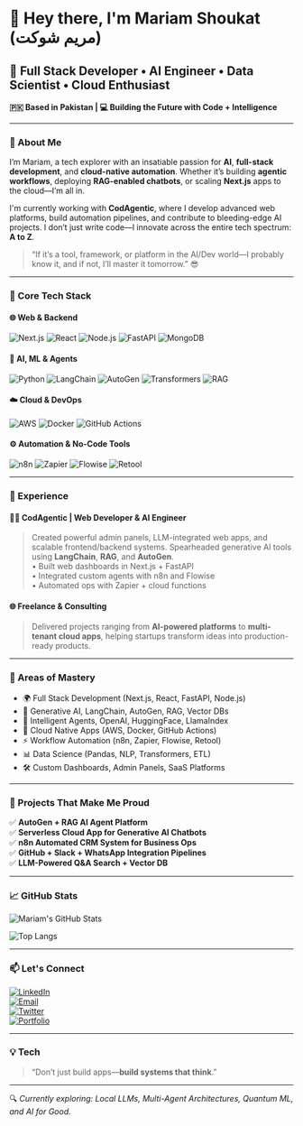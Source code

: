 # 👋 Hey there, I'm Mariam Shoukat (مریم شوکت)

## 🚀 Full Stack Developer • AI Engineer • Data Scientist • Cloud Enthusiast  
**🇵🇰 Based in Pakistan | 💻 Building the Future with Code + Intelligence**

---

### 🌟 About Me

I’m Mariam, a tech explorer with an insatiable passion for **AI**, **full-stack development**, and **cloud-native automation**. Whether it’s building **agentic workflows**, deploying **RAG-enabled chatbots**, or scaling **Next.js** apps to the cloud—I’m all in.

I'm currently working with **CodAgentic**, where I develop advanced web platforms, build automation pipelines, and contribute to bleeding-edge AI projects. I don’t just write code—I innovate across the entire tech spectrum: **A to Z**.

> “If it’s a tool, framework, or platform in the AI/Dev world—I probably know it, and if not, I’ll master it tomorrow.” 😎

---

### 🔧 Core Tech Stack

#### 🌐 Web & Backend
![Next.js](https://img.shields.io/badge/Next.js-000000?style=flat&logo=next.js&logoColor=white)
![React](https://img.shields.io/badge/React-61DAFB?style=flat&logo=react&logoColor=black)
![Node.js](https://img.shields.io/badge/Node.js-339933?style=flat&logo=node.js&logoColor=white)
![FastAPI](https://img.shields.io/badge/FastAPI-009688?style=flat&logo=fastapi&logoColor=white)
![MongoDB](https://img.shields.io/badge/MongoDB-4EA94B?style=flat&logo=mongodb&logoColor=white)

#### 🤖 AI, ML & Agents
![Python](https://img.shields.io/badge/Python-3776AB?style=flat&logo=python&logoColor=white)
![LangChain](https://img.shields.io/badge/LangChain-00ADD8?style=flat&logo=langchain&logoColor=white)
![AutoGen](https://img.shields.io/badge/AutoGen-FF6F00?style=flat&logo=autogen&logoColor=white)
![Transformers](https://img.shields.io/badge/HuggingFace-FFBF00?style=flat&logo=huggingface&logoColor=black)
![RAG](https://img.shields.io/badge/RAG-6A5ACD?style=flat&logo=rag&logoColor=white)

#### ☁️ Cloud & DevOps
![AWS](https://img.shields.io/badge/AWS-232F3E?style=flat&logo=amazon-aws&logoColor=white)
![Docker](https://img.shields.io/badge/Docker-2496ED?style=flat&logo=docker&logoColor=white)
![GitHub Actions](https://img.shields.io/badge/GitHub_Actions-2088FF?style=flat&logo=github-actions&logoColor=white)

#### ⚙️ Automation & No-Code Tools
![n8n](https://img.shields.io/badge/n8n-00C89C?style=flat&logo=n8n&logoColor=white)
![Zapier](https://img.shields.io/badge/Zapier-FF4A00?style=flat&logo=zapier&logoColor=white)
![Flowise](https://img.shields.io/badge/Flowise-6E3BE8?style=flat&logo=flowise&logoColor=white)
![Retool](https://img.shields.io/badge/Retool-212121?style=flat&logo=retool&logoColor=white)

---

### 💼 Experience

#### 👩‍💻 CodAgentic | Web Developer & AI Engineer  
> Created powerful admin panels, LLM-integrated web apps, and scalable frontend/backend systems. Spearheaded generative AI tools using **LangChain**, **RAG**, and **AutoGen**.  
• Built web dashboards in Next.js + FastAPI  
• Integrated custom agents with n8n and Flowise  
• Automated ops with Zapier + cloud functions  

#### 🌐 Freelance & Consulting  
> Delivered projects ranging from **AI-powered platforms** to **multi-tenant cloud apps**, helping startups transform ideas into production-ready products.

---

### 🧠 Areas of Mastery

- 🌍 Full Stack Development (Next.js, React, FastAPI, Node.js)
- 🧠 Generative AI, LangChain, AutoGen, RAG, Vector DBs
- 🤖 Intelligent Agents, OpenAI, HuggingFace, LlamaIndex
- 🔧 Cloud Native Apps (AWS, Docker, GitHub Actions)
- ⚡ Workflow Automation (n8n, Zapier, Flowise, Retool)
- 📊 Data Science (Pandas, NLP, Transformers, ETL)
- 🛠️ Custom Dashboards, Admin Panels, SaaS Platforms

---

### 🚀 Projects That Make Me Proud

✅ **AutoGen + RAG AI Agent Platform**  
✅ **Serverless Cloud App for Generative AI Chatbots**  
✅ **n8n Automated CRM System for Business Ops**  
✅ **GitHub + Slack + WhatsApp Integration Pipelines**  
✅ **LLM-Powered Q&A Search + Vector DB**

---

### 📈 GitHub Stats

![Mariam's GitHub Stats](https://github-readme-stats.vercel.app/api?username=YourGitHubUsername&show_icons=true&theme=tokyonight)

![Top Langs](https://github-readme-stats.vercel.app/api/top-langs/?username=YourGitHubUsername&layout=compact&theme=tokyonight)

---

### 📫 Let's Connect

[![LinkedIn](https://img.shields.io/badge/LinkedIn-0077B5?style=flat&logo=linkedin&logoColor=white)](https://www.linkedin.com/in/YourLinkedInURL)  
[![Email](https://img.shields.io/badge/Gmail-D14836?style=flat&logo=gmail&logoColor=white)](mailto:youremail@example.com)  
[![Twitter](https://img.shields.io/badge/Twitter-1DA1F2?style=flat&logo=twitter&logoColor=white)](https://twitter.com/YourTwitterHandle)  
[![Portfolio](https://img.shields.io/badge/Portfolio-000000?style=flat&logo=firefox&logoColor=white)](https://yourwebsite.com)

---

### 💡 Tech 

> “Don’t just build apps—**build systems that think**.”

---

🔍 *Currently exploring: Local LLMs, Multi-Agent Architectures, Quantum ML, and AI for Good.*

